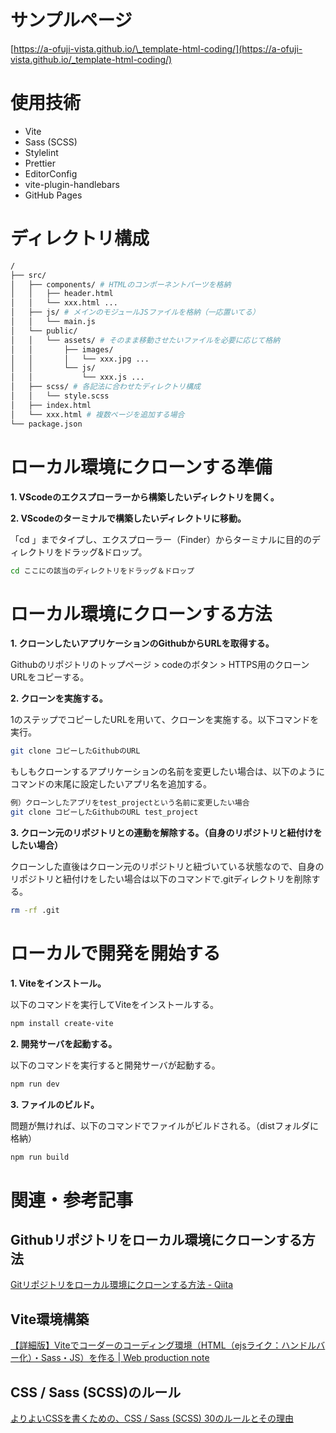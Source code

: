 # サンプルページ

[https://a-ofuji-vista.github.io/\_template-html-coding/](https://a-ofuji-vista.github.io/_template-html-coding/)

# 使用技術

- Vite
- Sass (SCSS)
- Stylelint
- Prettier
- EditorConfig
- vite-plugin-handlebars
- GitHub Pages

# ディレクトリ構成

```sh
/
├── src/
│   ├── components/ # HTMLのコンポーネントパーツを格納
│   │   ├── header.html
│   │   └── xxx.html ...
│   ├── js/ # メインのモジュールJSファイルを格納（一応置いてる）
│   │   └── main.js
│   └── public/
│   │   └── assets/ # そのまま移動させたいファイルを必要に応じて格納
│   │       ├── images/
│   │       │   └── xxx.jpg ...
│   │       └── js/
│   │           └── xxx.js ...
│   ├── scss/ # 各記法に合わせたディレクトリ構成
│   │   └── style.scss
│   ├── index.html
│   └── xxx.html # 複数ページを追加する場合
└── package.json
```

# ローカル環境にクローンする準備

**1. VScodeのエクスプローラーから構築したいディレクトリを開く。**

**2. VScodeのターミナルで構築したいディレクトリに移動。**

「cd 」までタイプし、エクスプローラー（Finder）からターミナルに目的のディレクトリをドラッグ&ドロップ。

```bash
cd ここにの該当のディレクトリをドラッグ＆ドロップ
```

# ローカル環境にクローンする方法

**1. クローンしたいアプリケーションのGithubからURLを取得する。**

Githubのリポジトリのトップページ > codeのボタン > HTTPS用のクローンURLをコピーする。

**2. クローンを実施する。**

1のステップでコピーしたURLを用いて、クローンを実施する。以下コマンドを実行。

```bash
git clone コピーしたGithubのURL
```

もしもクローンするアプリケーションの名前を変更したい場合は、以下のようにコマンドの末尾に設定したいアプリ名を追加する。

```bash
例）クローンしたアプリをtest_projectという名前に変更したい場合
git clone コピーしたGithubのURL test_project
```

**3. クローン元のリポジトリとの連動を解除する。（自身のリポジトリと紐付けをしたい場合）**

クローンした直後はクローン元のリポジトリと紐づいている状態なので、自身のリポジトリと紐付けをしたい場合は以下のコマンドで.gitディレクトリを削除する。

```bash
rm -rf .git
```

# ローカルで開発を開始する

**1. Viteをインストール。**

以下のコマンドを実行してViteをインストールする。

```bash
npm install create-vite
```

**2. 開発サーバを起動する。**

以下のコマンドを実行すると開発サーバが起動する。

```bash
npm run dev
```

**3. ファイルのビルド。**

問題が無ければ、以下のコマンドでファイルがビルドされる。（distフォルダに格納）

```bash
npm run build
```

# 関連・参考記事

## Githubリポジトリをローカル環境にクローンする方法

[Gitリポジトリをローカル環境にクローンする方法 - Qiita](https://qiita.com/sh10n/items/f5edb7293aaffebe35a7)

## Vite環境構築

[【詳細版】Viteでコーダーのコーディング環境（HTML（ejsライク：ハンドルバー化）・Sass・JS）を作る | Web production note](https://coding-memo.work/development/1274/)

## CSS / Sass (SCSS)のルール

[よりよいCSSを書くための、CSS / Sass (SCSS) 30のルールとその理由](https://zenn.dev/kagan/articles/1aa466bb6ef8eb)
